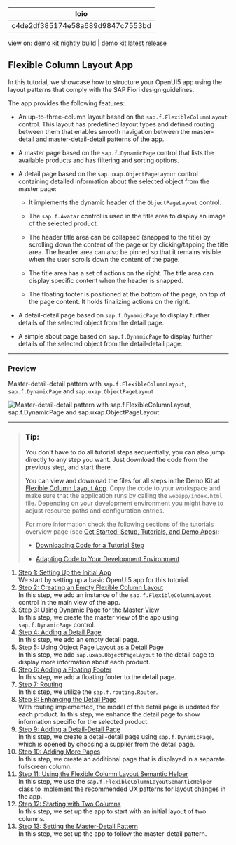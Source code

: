 <!-- loioc4de2df385174e58a689d9847c7553bd -->

| loio |
| -----|
| c4de2df385174e58a689d9847c7553bd |

<div id="loio">

view on: [demo kit nightly build](https://openui5nightly.hana.ondemand.com/topic/c4de2df385174e58a689d9847c7553bd) | [demo kit latest release](https://sdk.openui5.org/topic/c4de2df385174e58a689d9847c7553bd)</div>

## Flexible Column Layout App

In this tutorial, we showcase how to structure your OpenUI5 app using the layout patterns that comply with the SAP Fiori design guidelines.

The app provides the following features:

-   An up-to-three-column layout based on the `sap.f.FlexibleColumnLayout` control. This layout has predefined layout types and defined routing between them that enables smooth navigation between the master-detail and master-detail-detail patterns of the app.

-   A master page based on the `sap.f.DynamicPage` control that lists the available products and has filtering and sorting options.

-   A detail page based on the `sap.uxap.ObjectPageLayout` control containing detailed information about the selected object from the master page:

    -   It implements the dynamic header of the `ObjectPageLayout` control.

    -   The `sap.f.Avatar` control is used in the title area to display an image of the selected product.

    -   The header title area can be collapsed \(snapped to the title\) by scrolling down the content of the page or by clicking/tapping the title area. The header area can also be pinned so that it remains visible when the user scrolls down the content of the page.

    -   The title area has a set of actions on the right. The title area can display specific content when the header is snapped.

    -   The floating footer is positioned at the bottom of the page, on top of the page content. It holds finalizing actions on the right.


-   A detail-detail page based on `sap.f.DynamicPage` to display further details of the selected object from the detail page.

-   A simple about page based on `sap.f.DynamicPage` to display further details of the selected object from the detail-detail page.


***

<a name="loioc4de2df385174e58a689d9847c7553bd__section_d2n_dmw_mbb"/>

### Preview

   
  
<a name="loioc4de2df385174e58a689d9847c7553bd__fig_r1j_pst_mr"/>Master-detail-detail pattern with `sap.f.FlexibleColumnLayout`, `sap.f.DynamicPage` and `sap.uxap.ObjectPageLayout`

 ![](images/loiofd98e0d8d9c74cd2a38d9177455bf085_HiRes.gif "Master-detail-detail pattern with
					sap.f.FlexibleColumnLayout, sap.f.DynamicPage
					and sap.uxap.ObjectPageLayout") 

***

> ### Tip:  
> You don't have to do all tutorial steps sequentially, you can also jump directly to any step you want. Just download the code from the previous step, and start there.
> 
> You can view and download the files for all steps in the Demo Kit at [Flexible Column Layout App](https://sdk.openui5.org/entity/sap.f.tutorial.fiori2). Copy the code to your workspace and make sure that the application runs by calling the `webapp/index.html` file. Depending on your development environment you might have to adjust resource paths and configuration entries.
> 
> For more information check the following sections of the tutorials overview page \(see [Get Started: Setup, Tutorials, and Demo Apps](Get_Started_Setup_Tutorials_and_Demo_Apps_8b49fc1.md)\):
> 
> -   [Downloading Code for a Tutorial Step](Get_Started_Setup_Tutorials_and_Demo_Apps_8b49fc1.md#loio8b49fc198bf04b2d9800fc37fecbb218__tutorials_download)
> 
> -   [Adapting Code to Your Development Environment](Get_Started_Setup_Tutorials_and_Demo_Apps_8b49fc1.md#loio8b49fc198bf04b2d9800fc37fecbb218__tutorials_adaptation)

1.  [Step 1: Setting Up the Initial App](Step_1_Setting_Up_the_Initial_App_59b772b.md "We start by setting up a basic OpenUI5 app for this
		tutorial.")  
We start by setting up a basic OpenUI5 app for this tutorial.
2.  [Step 2: Creating an Empty Flexible Column Layout](Step_2_Creating_an_Empty_Flexible_Column_Layout_bf38e4d.md "In this step, we add an instance of the sap.f.FlexibleColumnLayout
		control in the main view of the app.")  
In this step, we add an instance of the `sap.f.FlexibleColumnLayout` control in the main view of the app.
3.  [Step 3: Using Dynamic Page for the Master View](Step_3_Using_Dynamic_Page_for_the_Master_View_0830bce.md "In this step, we create the master view of the app using
			sap.f.DynamicPage control.")  
In this step, we create the master view of the app using `sap.f.DynamicPage` control.
4.  [Step 4: Adding a Detail Page](Step_4_Adding_a_Detail_Page_4e4315c.md "In this step, we add an empty detail page.")  
In this step, we add an empty detail page.
5.  [Step 5: Using Object Page Layout as a Detail Page](Step_5_Using_Object_Page_Layout_as_a_Detail_Page_d1ffe61.md "In this step, we add sap.uxap.ObjectPageLayout to the detail page to
		display more information about each product.")  
In this step, we add `sap.uxap.ObjectPageLayout` to the detail page to display more information about each product.
6.  [Step 6: Adding a Floating Footer](Step_6_Adding_a_Floating_Footer_555ed73.md "In this step, we add a floating footer to the detail page.")  
In this step, we add a floating footer to the detail page.
7.  [Step 7: Routing](Step_7_Routing_7f65131.md "In this step, we utilize the sap.f.routing.Router.")  
In this step, we utilize the `sap.f.routing.Router`.
8.  [Step 8: Enhancing the Detail Page](Step_8_Enhancing_the_Detail_Page_e5ee491.md "With routing implemented, the model of the detail page is updated for each product.
		In this step, we enhance the detail page to show information specific for the selected
		product.")  
With routing implemented, the model of the detail page is updated for each product. In this step, we enhance the detail page to show information specific for the selected product.
9.  [Step 9: Adding a Detail-Detail Page](Step_9_Adding_a_Detail_Detail_Page_e4d21fd.md "In this step, we create a detail-detail page using
		sap.f.DynamicPage, which is opened by choosing a supplier from the detail
		page.")  
In this step, we create a detail-detail page using `sap.f.DynamicPage`, which is opened by choosing a supplier from the detail page.
10. [Step 10: Adding More Pages](Step_10_Adding_More_Pages_a59b3de.md "In this step, we create an additional page that is displayed in a separate fullscreen
		column.")  
In this step, we create an additional page that is displayed in a separate fullscreen column.
11. [Step 11: Using the Flexible Column Layout Semantic Helper](Step_11_Using_the_Flexible_Column_Layout_Semantic_Helper_276f001.md "In this step, we use the sap.f.FlexibleColumnLayoutSemanticHelper
		class to implement the recommended UX patterns for layout changes in the app.")  
In this step, we use the `sap.f.FlexibleColumnLayoutSemanticHelper` class to implement the recommended UX patterns for layout changes in the app.
12. [Step 12: Starting with Two Columns](Step_12_Starting_with_Two_Columns_a96fbe4.md "In this step, we set up the app to start with an initial layout of two
		columns.")  
In this step, we set up the app to start with an initial layout of two columns.
13. [Step 13: Setting the Master-Detail Pattern](Step_13_Setting_the_Master_Detail_Pattern_cb38637.md "In this step, we set up the app to follow the master-detail pattern.")  
In this step, we set up the app to follow the master-detail pattern.

